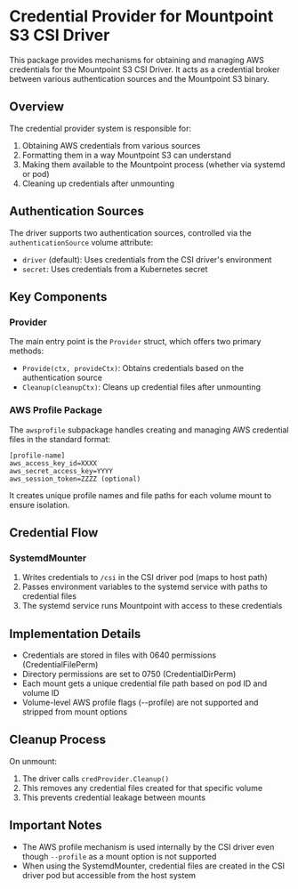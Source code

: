 # Credential Provider for Mountpoint S3 CSI Driver

This package provides mechanisms for obtaining and managing AWS credentials for the Mountpoint S3 CSI Driver. It acts as a credential broker between various authentication sources and the Mountpoint S3 binary.

## Overview

The credential provider system is responsible for:

1. Obtaining AWS credentials from various sources
2. Formatting them in a way Mountpoint S3 can understand
3. Making them available to the Mountpoint process (whether via systemd or pod)
4. Cleaning up credentials after unmounting

## Authentication Sources

The driver supports two authentication sources, controlled via the `authenticationSource` volume attribute:

- `driver` (default): Uses credentials from the CSI driver's environment
- `secret`: Uses credentials from a Kubernetes secret

## Key Components

### Provider

The main entry point is the `Provider` struct, which offers two primary methods:

- `Provide(ctx, provideCtx)`: Obtains credentials based on the authentication source
- `Cleanup(cleanupCtx)`: Cleans up credential files after unmounting

### AWS Profile Package

The `awsprofile` subpackage handles creating and managing AWS credential files in the standard format:

```
[profile-name]
aws_access_key_id=XXXX
aws_secret_access_key=YYYY
aws_session_token=ZZZZ (optional)
```

It creates unique profile names and file paths for each volume mount to ensure isolation.

## Credential Flow

### SystemdMounter

1. Writes credentials to `/csi` in the CSI driver pod (maps to host path)
2. Passes environment variables to the systemd service with paths to credential files
3. The systemd service runs Mountpoint with access to these credentials

## Implementation Details

- Credentials are stored in files with 0640 permissions (CredentialFilePerm)
- Directory permissions are set to 0750 (CredentialDirPerm)
- Each mount gets a unique credential file path based on pod ID and volume ID
- Volume-level AWS profile flags (--profile) are not supported and stripped from mount options

## Cleanup Process

On unmount:
1. The driver calls `credProvider.Cleanup()` 
2. This removes any credential files created for that specific volume
3. This prevents credential leakage between mounts

## Important Notes

- The AWS profile mechanism is used internally by the CSI driver even though `--profile` as a mount option is not supported
- When using the SystemdMounter, credential files are created in the CSI driver pod but accessible from the host system 